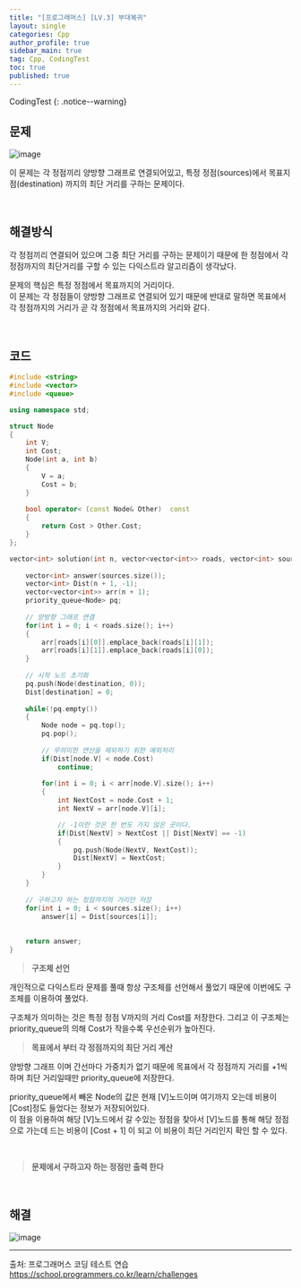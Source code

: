 ```yaml
---
title: "[프로그래머스] [LV.3] 부대복귀"
layout: single
categories: Cpp
author_profile: true
sidebar_main: true
tag: Cpp, CodingTest
toc: true
published: true
---
```






CodingTest
{: .notice--warning}



## 문제

![image](https://github.com/PREADIM/PREADIM.github.io/assets/69719507/df4175a2-86f8-456c-b18e-6d8e562caa5e)

이 문제는 각 정점끼리 양방향 그래프로 연결되어있고, 특정 정점(sources)에서 목표지점(destination) 까지의 최단 거리를 구하는 문제이다.


<br>



## 해결방식


각 정점끼리 연결되어 있으며 그중 최단 거리를 구하는 문제이기 때문에 한 정점에서 각 정점까지의 최단거리를 구할 수 있는 다익스트라 알고리즘이 생각났다.  

문제의 핵심은 특정 정점에서 목표까지의 거리이다.    
이 문제는 각 정점들이 양방향 그래프로 연결되어 있기 때문에 반대로 말하면 목표에서 각 정점까지의 거리가 곧 각 정점에서 목표까지의 거리와 같다.


<br>


## 코드



```cpp
#include <string>
#include <vector>
#include <queue>

using namespace std;

struct Node
{
    int V;
    int Cost;
    Node(int a, int b)
    {
        V = a;
        Cost = b;
    }
    
    bool operator< (const Node& Other)  const
    {
        return Cost > Other.Cost;
    }
};

vector<int> solution(int n, vector<vector<int>> roads, vector<int> sources, int destination) {
    
    vector<int> answer(sources.size());
    vector<int> Dist(n + 1, -1);
    vector<vector<int>> arr(n + 1);
    priority_queue<Node> pq;
    
    // 양방향 그래프 연결
    for(int i = 0; i < roads.size(); i++)
    {     
        arr[roads[i][0]].emplace_back(roads[i][1]);
        arr[roads[i][1]].emplace_back(roads[i][0]);        
    }
    
    // 시작 노드 초기화
    pq.push(Node(destination, 0));
    Dist[destination] = 0;
    
    while(!pq.empty())
    {
        Node node = pq.top();
        pq.pop();
        
        // 무의미한 연산을 제외하기 위한 예외처리
        if(Dist[node.V] < node.Cost)
            continue;
        
        for(int i = 0; i < arr[node.V].size(); i++)
        {
            int NextCost = node.Cost + 1;
            int NextV = arr[node.V][i];

            // -1이란 것은 한 번도 가지 않은 곳이다.
            if(Dist[NextV] > NextCost || Dist[NextV] == -1) 
            {
                pq.push(Node(NextV, NextCost));
                Dist[NextV] = NextCost;
            }
        }
    }
    
    // 구하고자 하는 정점까지의 거리만 저장
    for(int i = 0; i < sources.size(); i++)
        answer[i] = Dist[sources[i]];
    
    
    return answer;
}
```

> **구조체 선언**

개인적으로 다익스트라 문제를 풀때 항상 구조체를 선언해서 풀었기 때문에 이번에도 구조체를 이용하여 풀었다.

구조체가 의미하는 것은 특정 정점 V까지의 거리 Cost를 저장한다. 그리고 이 구조체는 priority_queue의 의해 Cost가 작을수록 우선순위가 높아진다.


> **목표에서 부터 각 정점까지의 최단 거리 계산**   

양방향 그래프 이며 간선마다 가중치가 없기 때문에 목표에서 각 정점까지 거리를 +1씩 하며 최단 거리일때만 priority_queue에 저장한다.

priority_queue에서 빼온 Node의 값은 현재 [V]노드이며 여기까지 오는데 비용이 [Cost]정도 들었다는 정보가 저장되어있다.   
이 점을 이용하여 해당 [V]노드에서 갈 수있는 정점을 찾아서 [V]노드를 통해 해당 정점으로 가는데 드는 비용이 [Cost + 1] 이 되고 이 비용이 최단 거리인지 확인 할 수 있다.


<br>

> **문제에서 구하고자 하는 정점만 출력 한다**



<br>


## 해결

![image](https://github.com/PREADIM/PREADIM.github.io/assets/69719507/1852f2d2-6784-4a8a-9aa3-7f8c6e6b48d3)



***

출처: 프로그래머스 코딩 테스트 연습    
https://school.programmers.co.kr/learn/challenges